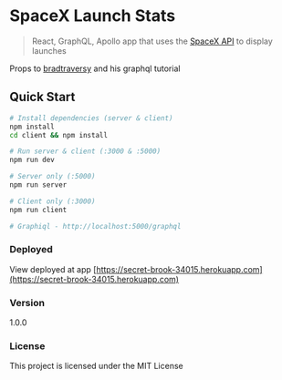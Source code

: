 # SpaceX Launch Stats

> React, GraphQL, Apollo app that uses the
> [SpaceX API](https://github.com/r-spacex/SpaceX-API) to display launches

Props to [bradtraversy](https://github.com/bradtraversy/spacex_launch_stats) and
his graphql tutorial

## Quick Start

```bash
# Install dependencies (server & client)
npm install
cd client && npm install

# Run server & client (:3000 & :5000)
npm run dev

# Server only (:5000)
npm run server

# Client only (:3000)
npm run client

# Graphiql - http://localhost:5000/graphql
```

### Deployed

View deployed at app
[https://secret-brook-34015.herokuapp.com](https://secret-brook-34015.herokuapp.com)

### Version

1.0.0

### License

This project is licensed under the MIT License
